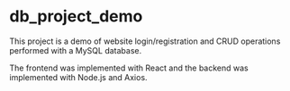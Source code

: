 # db_project_demo

This project is a demo of website login/registration and CRUD operations performed with a MySQL database.

The frontend was implemented with React and the backend was implemented with Node.js and Axios.
